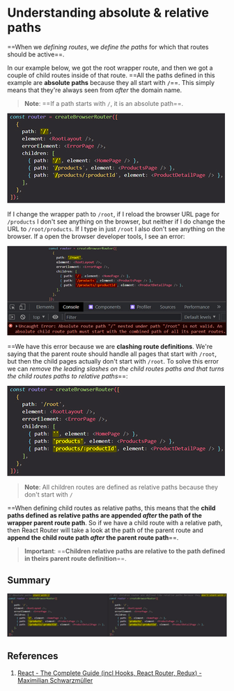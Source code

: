 # Understanding absolute & relative paths

==When we _defining routes_, we _define the paths_ for which that routes should be active==.

In our example below, we got the root wrapper route, and then we got a couple of child routes inside of that route. ==All the paths defined in this example are **absolute paths** because they all start with **`/`**==. This simply means that they're always seen from _after_ the domain name.

> **Note**: ==If a path starts with `/`, it is an absolute path==.

![Absolute_vs_relative_paths1](../../img/Absolute_vs_relative_paths1.jpg)

If I change the wrapper path to `/root`, if I reload the browser URL page for `/products` I don't see anything on the browser, but neither if I do change the URL to `/root/products`. If I type in just `/root` I also don't see anything on the browser. If a open the browser developer tools, I see an error:

![Absolute_vs_relative_paths](../../img/Absolute_vs_relative_paths.jpg)

==We have this error because we are **clashing route definitions**. We're saying that the parent route should handle all pages that start with `/root`, but then the child pages actually don't start with `/root`. To solve this error we can _remove the leading slashes on the child routes paths and that turns the child routes paths to relative paths_==:

![Absolute_vs_relative_paths2](../../img/Absolute_vs_relative_paths2.jpg)

> **Note**: All children routes are defined as relative paths because they don't start with `/`

==When defining child routes as relative paths, this means that the **child paths defined as relative paths are appended _after_ the path of the wrapper parent route path**. So if we have a child route with a relative path, then React Router will take a look at the path of the parent route and **append the child route path _after_ the parent route path**==.

> **Important**: ==**Children relative paths are relative to the path defined in theirs parent route definition**==.

## Summary

![Absolute_vs_relative_paths3](../../img/Absolute_vs_relative_paths3.jpg)

## References

1. [React - The Complete Guide (incl Hooks, React Router, Redux) - Maximilian Schwarzmüller](https://www.udemy.com/course/react-the-complete-guide-incl-redux/)
